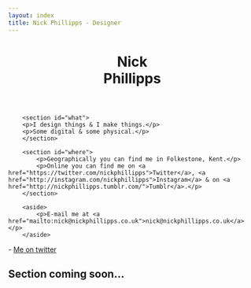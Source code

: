 ```yaml
---
layout: index
title: Nick Phillipps - Designer
---
```


<div id="main">
<header id="header">
			<h1>Nick <br/>Phillipps</h1>

</header>




		<section id="what">
		<p>I design things & I make things.</p>
		<p>Some digital & some physical.</p>
		</section>
		
		<section id="where">
			<p>Geographically you can find me in Folkestone, Kent.</p>
			<p>Online you can find me on <a href="https://twitter.com/nickphillipps">Twitter</a>, <a href="http://instagram.com/nickphillipps">Instagram</a> & on <a href="http://nickphillipps.tumblr.com/">Tumblr</a>.</p>
		</section>	

		<aside>
			<p>E-mail me at <a href="mailto:nick@nickphillipps.co.uk">nick@nickphillipps.co.uk</a></p>
		</aside>
</div>


 <section id="instafeed">
 </section>
 <section id="twitter">
 	<span id="tweeter"></span>
 	<span class="citation">- <a href="https://twitter.com/NickPhillipps">Me on twitter</a></span>
 </section>

 <section id="post">
	<h2> Section coming soon...</h2>
 </section>
